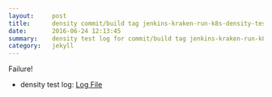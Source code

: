 ```yaml
---
layout:     post
title:      density commit/build tag jenkins-kraken-run-k8s-density-tests-108-3
date:       2016-06-24 12:13:45
summary:    density test log for commit/build tag jenkins-kraken-run-k8s-density-tests-108-3.
category:   jekyll
---
```


Failure!

- density test log: [Log File](http://s3-us-west-2.amazonaws.com/kraken-e2e-logs/density/jenkins-kraken-run-k8s-density-tests-108-3/build-log.txt)
